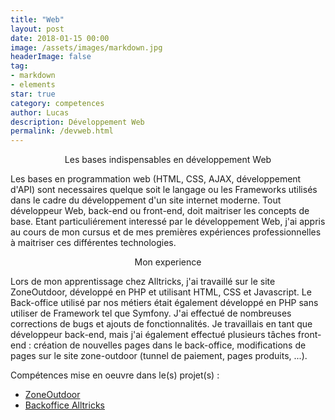 ```yaml
---
title: "Web"
layout: post
date: 2018-01-15 00:00
image: /assets/images/markdown.jpg
headerImage: false
tag:
- markdown
- elements
star: true
category: competences
author: Lucas
description: Développement Web
permalink: /devweb.html
---
```


<center>Les bases indispensables en développement Web</center>

<p>
Les bases en programmation web (HTML, CSS, AJAX, développement d'API) sont necessaires quelque
soit le langage ou les Frameworks utilisés dans le cadre du développement d'un site internet moderne.
Tout développeur Web, back-end ou front-end, doit maitriser les concepts de base.
Etant particuliérement interessé par le développement Web, j'ai appris au cours de mon cursus et de mes
premières expériences professionnelles à maitriser ces différentes technologies.
</p>

<center>Mon experience</center>

<p>
Lors de mon apprentissage chez Alltricks, j'ai travaillé sur le site ZoneOutdoor, développé
en PHP et utilisant HTML, CSS et Javascript.
Le Back-office utilisé par nos métiers était également développé en PHP sans utiliser de Framework tel
que Symfony.
J'ai effectué de nombreuses corrections de bugs et ajouts de fonctionnalités.
Je travaillais en tant que développeur back-end, mais j'ai également effectué plusieurs
tâches front-end : création de nouvelles pages dans le back-office, modifications de pages
sur le site zone-outdoor (tunnel de paiement, pages produits, ...).
</p>


Compétences mise en oeuvre dans le(s) projet(s) :

- [ZoneOutdoor]({{site.url}}/myportfolio/zone-outdoor)
- [Backoffice Alltricks]({{site.url}}/myportfolio/alltricks-backoffice)
